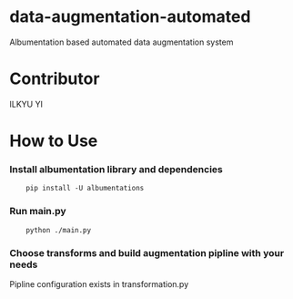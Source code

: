 # data-augmentation-automated
Albumentation based automated data augmentation system

# Contributor
ILKYU YI

# How to Use
### Install albumentation library and dependencies
```shell script
    pip install -U albumentations
```
### Run main.py
```shell script
    python ./main.py
```
### Choose transforms and build augmentation pipline with your needs
Pipline configuration exists in transformation.py


  
